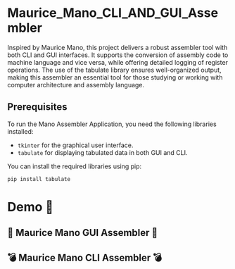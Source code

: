 # Maurice_Mano_CLI_AND_GUI_Assembler
Inspired by Maurice Mano, this project delivers a robust assembler tool with both CLI and GUI interfaces. It supports the conversion of assembly code to machine language and vice versa, while offering detailed logging of register operations. The use of the tabulate library ensures well-organized output, making this assembler an essential tool for those studying or working with computer architecture and assembly language.

## Prerequisites

To run the Mano Assembler Application, you need the following libraries installed:

- `tkinter` for the graphical user interface.
- `tabulate` for displaying tabulated data in both GUI and CLI.

You can install the required libraries using pip:

```
pip install tabulate 
```
# Demo :tada:

## :gift: Maurice Mano GUI Assembler :gift:

## :bomb: Maurice Mano CLI Assembler :bomb:




